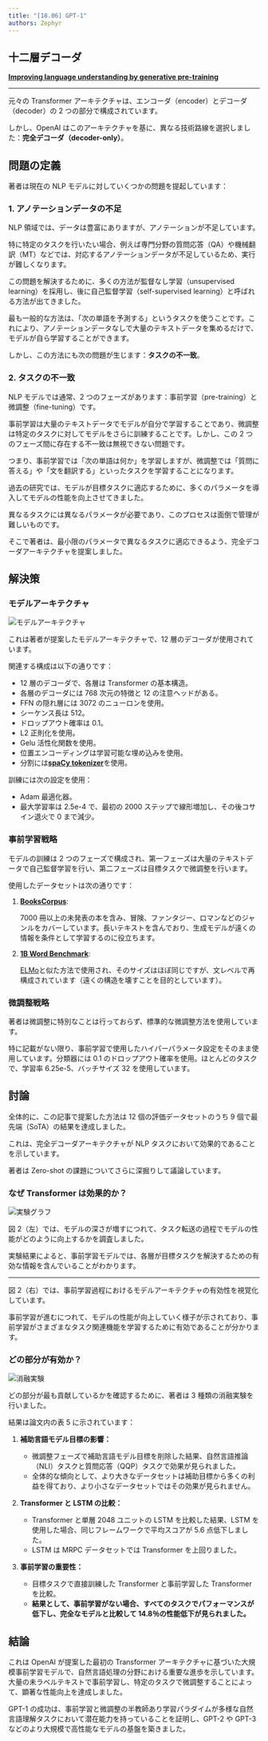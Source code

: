 ```yaml
---
title: "[18.06] GPT-1"
authors: Zephyr
---
```


## 十二層デコーダ

[**Improving language understanding by generative pre-training**](https://cdn.openai.com/research-covers/language-unsupervised/language_understanding_paper.pdf)

---

元々の Transformer アーキテクチャは、エンコーダ（encoder）とデコーダ（decoder）の 2 つの部分で構成されています。

しかし、OpenAI はこのアーキテクチャを基に、異なる技術路線を選択しました：**完全デコーダ（decoder-only）**。

## 問題の定義

著者は現在の NLP モデルに対していくつかの問題を提起しています：

### 1. アノテーションデータの不足

NLP 領域では、データは豊富にありますが、アノテーションが不足しています。

特に特定のタスクを行いたい場合、例えば専門分野の質問応答（QA）や機械翻訳（MT）などでは、対応するアノテーションデータが不足しているため、実行が難しくなります。

この問題を解決するために、多くの方法が監督なし学習（unsupervised learning）を採用し、後に自己監督学習（self-supervised learning）と呼ばれる方法が出てきました。

最も一般的な方法は、「次の単語を予測する」というタスクを使うことです。これにより、アノテーションデータなしで大量のテキストデータを集めるだけで、モデルが自ら学習することができます。

しかし、この方法にも次の問題が生じます：**タスクの不一致**。

### 2. タスクの不一致

NLP モデルでは通常、2 つのフェーズがあります：事前学習（pre-training）と微調整（fine-tuning）です。

事前学習は大量のテキストデータでモデルが自分で学習することであり、微調整は特定のタスクに対してモデルをさらに訓練することです。しかし、この 2 つのフェーズ間に存在する不一致は無視できない問題です。

つまり、事前学習では「次の単語は何か」を学習しますが、微調整では「質問に答える」や「文を翻訳する」といったタスクを学習することになります。

過去の研究では、モデルが目標タスクに適応するために、多くのパラメータを導入してモデルの性能を向上させてきました。

異なるタスクには異なるパラメータが必要であり、このプロセスは面倒で管理が難しいものです。

そこで著者は、最小限のパラメータで異なるタスクに適応できるよう、完全デコーダアーキテクチャを提案しました。

## 解決策

### モデルアーキテクチャ

![モデルアーキテクチャ](./img/img1.jpg)

これは著者が提案したモデルアーキテクチャで、12 層のデコーダが使用されています。

関連する構成は以下の通りです：

- 12 層のデコーダで、各層は Transformer の基本構造。
- 各層のデコーダには 768 次元の特徴と 12 の注意ヘッドがある。
- FFN の隠れ層には 3072 のニューロンを使用。
- シーケンス長は 512。
- ドロップアウト確率は 0.1。
- L2 正則化を使用。
- Gelu 活性化関数を使用。
- 位置エンコーディングは学習可能な埋め込みを使用。
- 分割には[**spaCy tokenizer**](https://spacy.io/api/tokenizer)を使用。

訓練には次の設定を使用：

- Adam 最適化器。
- 最大学習率は 2.5e-4 で、最初の 2000 ステップで線形増加し、その後コサイン退火で 0 まで減少。

### 事前学習戦略

モデルの訓練は 2 つのフェーズで構成され、第一フェーズは大量のテキストデータで自己監督学習を行い、第二フェーズは目標タスクで微調整を行います。

使用したデータセットは次の通りです：

1. [**BooksCorpus**](https://arxiv.org/abs/1506.06724):

   7000 冊以上の未発表の本を含み、冒険、ファンタジー、ロマンなどのジャンルをカバーしています。長いテキストを含んでおり、生成モデルが遠くの情報を条件として学習するのに役立ちます。

2. [**1B Word Benchmark**](https://www.statmt.org/lm-benchmark/):

   [ELMo](https://arxiv.org/abs/1802.05365)と似た方法で使用され、そのサイズはほぼ同じですが、文レベルで再構成されています（遠くの構造を壊すことを目的としています）。

### 微調整戦略

著者は微調整に特別なことは行っておらず、標準的な微調整方法を使用しています。

特に記載がない限り、事前学習で使用したハイパーパラメータ設定をそのまま使用しています。分類器には 0.1 のドロップアウト確率を使用。ほとんどのタスクで、学習率 6.25e-5、バッチサイズ 32 を使用しています。

## 討論

全体的に、この記事で提案した方法は 12 個の評価データセットのうち 9 個で最先端（SoTA）の結果を達成しました。

これは、完全デコーダアーキテクチャが NLP タスクにおいて効果的であることを示しています。

著者は Zero-shot の課題についてさらに深掘りして議論しています。

### なぜ Transformer は効果的か？

![実験グラフ](./img/img2.jpg)

図 2（左）では、モデルの深さが増すにつれて、タスク転送の過程でモデルの性能がどのように向上するかを調査しました。

実験結果によると、事前学習モデルでは、各層が目標タスクを解決するための有効な情報を含んでいることがわかります。

---

図 2（右）では、事前学習過程におけるモデルアーキテクチャの有効性を視覚化しています。

事前学習が進むにつれて、モデルの性能が向上していく様子が示されており、事前学習がさまざまなタスク関連機能を学習するために有効であることが分かります。

### どの部分が有効か？

![消融実験](./img/img3.jpg)

どの部分が最も貢献しているかを確認するために、著者は 3 種類の消融実験を行いました。

結果は論文内の表 5 に示されています：

1. **補助言語モデル目標の影響：**

   - 微調整フェーズで補助言語モデル目標を削除した結果、自然言語推論（NLI）タスクと質問応答（QQP）タスクで効果が見られました。
   - 全体的な傾向として、より大きなデータセットは補助目標から多くの利益を得ており、より小さなデータセットではその効果が見られません。

2. **Transformer と LSTM の比較：**

   - Transformer と単層 2048 ユニットの LSTM を比較した結果、LSTM を使用した場合、同じフレームワークで平均スコアが 5.6 点低下しました。
   - LSTM は MRPC データセットでは Transformer を上回りました。

3. **事前学習の重要性：**

   - 目標タスクで直接訓練した Transformer と事前学習した Transformer を比較。
   - **結果として、事前学習がない場合、すべてのタスクでパフォーマンスが低下し、完全なモデルと比較して 14.8％の性能低下が見られました。**

## 結論

これは OpenAI が提案した最初の Transformer アーキテクチャに基づいた大規模事前学習モデルで、自然言語処理の分野における重要な進歩を示しています。大量の未ラベルテキストで事前学習し、特定のタスクで微調整することによって、顕著な性能向上を達成しました。

GPT-1 の成功は、事前学習と微調整の半教師あり学習パラダイムが多様な自然言語理解タスクにおいて潜在能力を持っていることを証明し、GPT-2 や GPT-3 などのより大規模で高性能なモデルの基盤を築きました。
